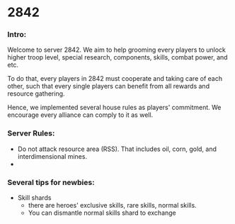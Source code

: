 # 2842


### Intro:
Welcome to server 2842. We aim to help grooming every players to unlock higher troop level, special research, components, skills, combat power, and etc.

To do that, every players in 2842 must cooperate and taking care of each other, such that every single players can benefit from all rewards and resource gathering.

Hence, we implemented several house rules as players' commitment. We encourage every alliance can comply to it as well.

### Server Rules:
- Do not attack resource area (RSS). That includes oil, corn, gold, and interdimensional mines.
- 

### Several tips for newbies:

- Skill shards
  - there are heroes' exclusive skills, rare skills, normal skills. 
  - You can dismantle normal skills shard to exchange 

